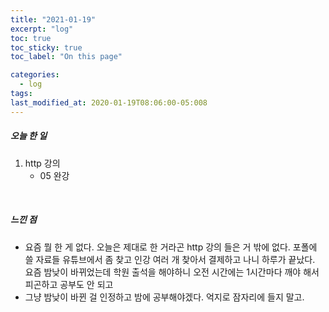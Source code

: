```yaml
---
title: "2021-01-19"
excerpt: "log"
toc: true
toc_sticky: true
toc_label: "On this page"

categories:
  - log
tags:
last_modified_at: 2020-01-19T08:06:00-05:008
---
```


##### 오늘 한 일

1. http 강의
   - 05 완강

<br />

##### 느낀 점

- 요즘 뭘 한 게 없다. 오늘은 제대로 한 거라곤 http 강의 들은 거 밖에 없다. 포폴에 쓸 자료들 유튜브에서 좀 찾고 인강 여러 개 찾아서 결제하고 나니 하루가 끝났다. 요즘 밤낮이 바뀌었는데 학원 출석을 해야하니 오전 시간에는 1시간마다 깨야 해서 피곤하고 공부도 안 되고
- 그냥 밤낮이 바뀐 걸 인정하고 밤에 공부해야겠다. 억지로 잠자리에 들지 말고.
